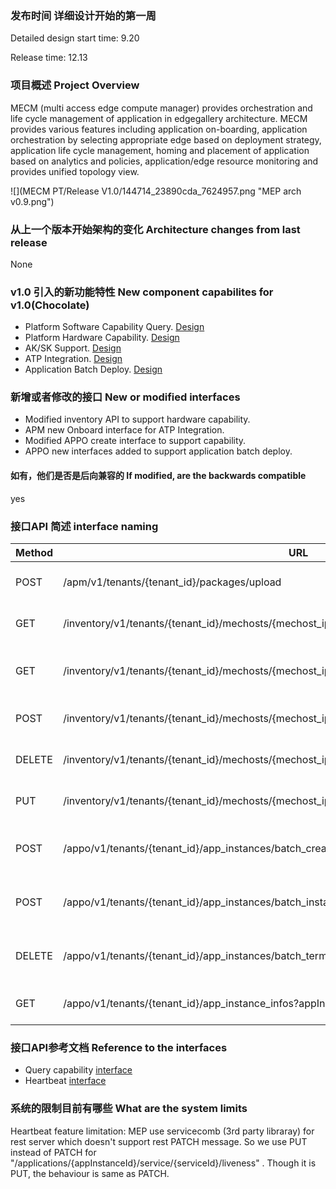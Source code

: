 ### 发布时间 详细设计开始的第一周
Detailed design start time: 9.20

Release time: 12.13

### 项目概述 Project Overview
MECM (multi access edge compute manager) provides orchestration and life cycle management of application in edgegallery architecture. MECM provides various features including application on-boarding, application orchestration by selecting appropriate edge based on deployment strategy, application life cycle management, homing and placement of application based on analytics and policies, application/edge resource monitoring and provides unified topology view.

![](MECM PT/Release V1.0/144714_23890cda_7624957.png "MEP arch v0.9.png")

### 从上一个版本开始架构的变化 Architecture changes from last release
None

### v1.0 引入的新功能特性 New component capabilites for v1.0(Chocolate)
* Platform Software Capability Query. [Design](https://gitee.com/edgegallery/community/tree/master/MECM%20PT/Release%20V1.0)
* Platform Hardware Capability. [Design](https://gitee.com/edgegallery/community/tree/master/MECM%20PT/Release%20V1.0)
* AK/SK Support. [Design](https://gitee.com/edgegallery/community/tree/master/MECM%20PT/Release%20V1.0)
* ATP Integration. [Design](https://gitee.com/edgegallery/community/tree/master/MECM%20PT/Release%20V1.0)
* Application Batch Deploy. [Design](https://gitee.com/edgegallery/community/tree/master/MECM%20PT/Release%20V1.0)

### 新增或者修改的接口 New or modified interfaces
* Modified inventory API to support hardware capability.
* APM new Onboard interface for ATP Integration.
* Modified APPO create interface to support capability.
* APPO new interfaces added to support application batch deploy.

#### 如有，他们是否是后向兼容的 If modified, are the backwards compatible
yes

### 接口API 简述 interface naming

|  Method | URL  | Description|
|---|---|---|
| POST  | /apm/v1/tenants/\{tenant_id\}/packages/upload | Onboard application package |
| GET  | /inventory/v1/tenants/\{tenant_id\}/mechosts/\{mechost_ip\}/capabilities | Retrieves edge host capabilities |
| GET  | /inventory/v1/tenants/{tenant_id}/mechosts/{mechost_ip}/capabilities/{capability_type}/applications | Retrieves applications matching capability |
| POST  | /inventory/v1/tenants/\{tenant_id\}/mechosts/\{mechost_ip\}/apps | Adds application record |
| DELETE  | /inventory/v1/tenants/\{tenant_id\}/mechosts/\{mechost_ip\}/apps/\{app_id\} | Deletes application record |
| PUT  | /inventory/v1/tenants/\{tenant_id\}/mechosts/\{mechost_ip\}/apps/\{app_id\} | Updates application record |
| POST  | /appo/v1/tenants/\{tenant_id\}/app_instances/batch_create | Batch create application instances |
| POST  | /appo/v1/tenants/\{tenant_id\}/app_instances/batch_instantiate | Batch instantiate application instances |
| DELETE  | /appo/v1/tenants/\{tenant_id\}/app_instances/batch_terminate | Batch delete application instances |
| GET  | /appo/v1/tenants/\{tenant_id\}/app_instance_infos?appInstId=uuid1&appInstId=uuid2 | Retrieves application instances |

### 接口API参考文档 Reference to the interfaces
* Query capability [interface](http://docs.edgegallery.org/zh_CN/latest/Projects/MEP/MEP_Interfaces.html#query-platform-capabilities-services)
* Heartbeat [interface](https://gitee.com/edgegallery/docs/blob/master/Projects/MEP/MEP_Interfaces.md)

### 系统的限制目前有哪些 What are the system limits
Heartbeat feature limitation: MEP use servicecomb (3rd party libraray) for rest server which doesn't support rest PATCH message. So we use PUT instead of PATCH for "/applications/{appInstanceId}/service/{serviceId}/liveness" . Though it is PUT, the behaviour is same as PATCH.